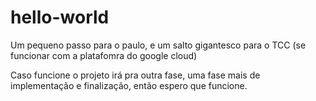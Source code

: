 # hello-world
Um pequeno passo para o paulo, e um salto gigantesco para o TCC (se funcionar com a platafomra do google cloud)

Caso funcione o projeto irá pra outra fase, uma fase mais de implementação e finalização, então espero que funcione. 
